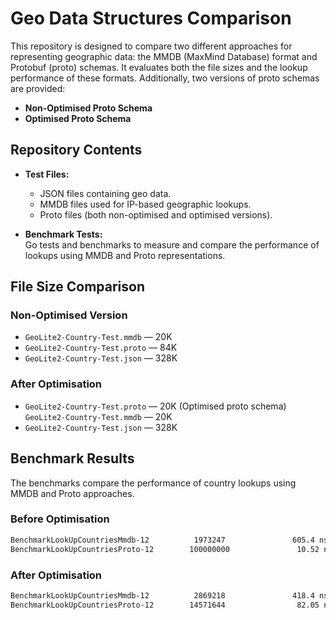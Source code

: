 # Geo Data Structures Comparison

This repository is designed to compare two different approaches for representing geographic data: the MMDB (MaxMind Database) format and Protobuf (proto) schemas. It evaluates both the file sizes and the lookup performance of these formats. Additionally, two versions of proto schemas are provided:

- **Non-Optimised Proto Schema**
- **Optimised Proto Schema**

## Repository Contents

- **Test Files:**  
  - JSON files containing geo data.
  - MMDB files used for IP-based geographic lookups.
  - Proto files (both non-optimised and optimised versions).

- **Benchmark Tests:**  
  Go tests and benchmarks to measure and compare the performance of lookups using MMDB and Proto representations.

## File Size Comparison

### Non-Optimised Version
- `GeoLite2-Country-Test.mmdb` — 20K
- `GeoLite2-Country-Test.proto` — 84K
- `GeoLite2-Country-Test.json` — 328K



### After Optimisation
- `GeoLite2-Country-Test.proto` — 20K (Optimised proto schema)
  `GeoLite2-Country-Test.mmdb` — 20K
- `GeoLite2-Country-Test.json` — 328K

## Benchmark Results

The benchmarks compare the performance of country lookups using MMDB and Proto approaches.

### Before Optimisation

```bash
BenchmarkLookUpCountriesMmdb-12          1973247               605.4 ns/op            33 B/op          1 allocs/op
BenchmarkLookUpCountriesProto-12        100000000               10.52 ns/op            0 B/op          0 allocs/op
```
### After Optimisation

```bash
BenchmarkLookUpCountriesMmdb-12          2869218               418.4 ns/op            64 B/op          1 allocs/op
BenchmarkLookUpCountriesProto-12        14571644                82.05 ns/op           16 B/op          1 allocs/op
